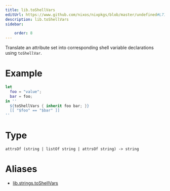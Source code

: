 ```yaml
---
title: lib.toShellVars
editUrl: https://www.github.com/nixos/nixpkgs/blob/master/undefined#L715C17
description: lib.toShellVars
sidebar:

    order: 8
---
```


Translate an attribute set into corresponding shell variable declarations
using `toShellVar`.

# Example

```nix
let
  foo = "value";
  bar = foo;
in ''
  ${toShellVars { inherit foo bar; }}
  [[ "$foo" == "$bar" ]]
''
```

# Type

```
attrsOf (string | listOf string | attrsOf string) -> string
```


# Aliases

- [lib.strings.toShellVars](/nix-doc-comments/reference/lib/strings/lib-strings-toshellvars)


